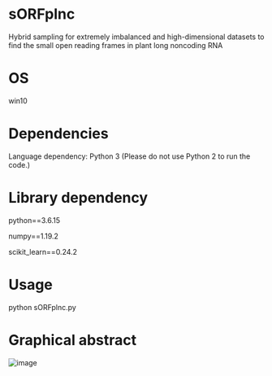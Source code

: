 # sORFplnc
Hybrid sampling for extremely imbalanced and high-dimensional datasets to find the small open reading frames in plant long noncoding RNA

# OS
win10

# Dependencies
Language dependency: Python 3 (Please do not use Python 2 to run the code.)

# Library dependency

python==3.6.15

numpy==1.19.2

scikit_learn==0.24.2

# Usage

python sORFplnc.py

# Graphical abstract

![image](https://github.com/zzssyy/sORFplnc/blob/main/Graphic_Abstract.png)
